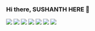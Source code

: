 ### Hi there, SUSHANTH HERE 👋

<!--
**sushanthach12/sushanthach12** is a ✨ _special_ ✨ repository because its `README.md` (this file) appears on your GitHub profile.

Here are some ideas to get you started:

- 🔭 I’m currently working on ...
- 🌱 I’m currently learning ...
- 👯 I’m looking to collaborate on ...
- 🤔 I’m looking for help with ...
- 💬 Ask me about ...
- 📫 How to reach me: ...
- 😄 Pronouns: ...
- ⚡ Fun fact: ...
-->
<img  href="https://github.com/sushanthach12/" src="https://img.shields.io/badge/GitHub-100000?style=for-the-badge&logo=github&logoColor=white">        <img  href="https://github.com/sushanthach12/" src="https://img.shields.io/badge/Java-100000?style=for-the-badge&logo=Java&logoColor=orange">           <img  href="https://github.com/sushanthach12/" src="https://img.shields.io/badge/Javascript-100000?style=for-the-badge&logo=Javascript&logoColor=yellow">           <img  href="https://github.com/sushanthach12/" src="https://img.shields.io/badge/React-100000?style=for-the-badge&logo=React&logoColor=blue">         <img  href="https://github.com/sushanthach12/" src="https://img.shields.io/badge/Node-100000?style=for-the-badge&logo=Node&logoColor=green">         <img  href="https://github.com/sushanthach12/" src="https://img.shields.io/badge/Bootstrap-100000?style=for-the-badge&logo=bootstrap&logoColor=purple">        <img  href="https://github.com/sushanthach12/" src="https://img.shields.io/badge/Android studio-100000?style=for-the-badge&logo=androidstudio&logoColor=blue-green">   


